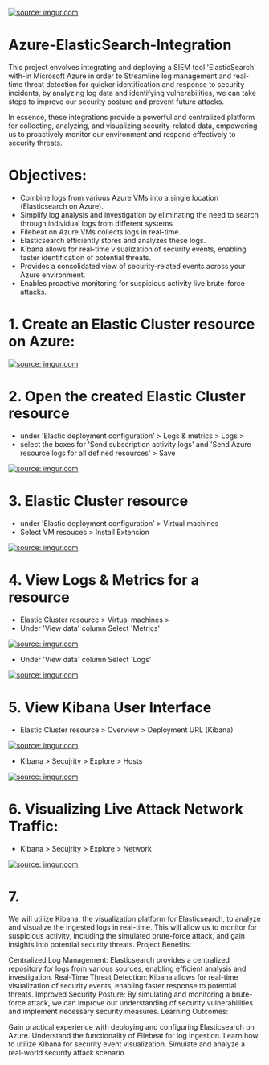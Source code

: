 <a href="https://imgur.com/54Ue0mM"><img src="https://i.imgur.com//54Ue0mM.png" title="source: imgur.com" /></a>  

# Azure-ElasticSearch-Integration

This project envolves integrating and deploying a SIEM tool 'ElasticSearch' with-in Microsoft Azure in order to Streamline log management and real-time threat detection for quicker identification and response to security incidents, by analyzing log data and identifying vulnerabilities, we can take steps to improve our security posture and prevent future attacks.

In essence, these integrations provide a powerful and centralized platform for collecting, analyzing, and visualizing security-related data, empowering us to proactively monitor our environment and respond effectively to security threats.

# Objectives:

 - Combine logs from various Azure VMs into a single location (Elasticsearch on Azure).
 - Simplify log analysis and investigation by eliminating the need to search through individual logs from different systems
 - Filebeat on Azure VMs collects logs in real-time.
 - Elasticsearch efficiently stores and analyzes these logs.
 - Kibana allows for real-time visualization of security events, enabling faster identification of potential threats.
 - Provides a consolidated view of security-related events across your Azure environment.
 - Enables proactive monitoring for suspicious activity live brute-force attacks.


# 1. Create an Elastic Cluster resource on Azure:
   
   <a href="https://imgur.com/egAhZsT"><img src="https://i.imgur.com//egAhZsT.png" title="source: imgur.com" /></a>   

# 2. Open the created Elastic Cluster resource
   - under 'Elastic deployment configuration' > Logs & metrics > Logs >
   - select the boxes for 'Send subscription activity logs' and 'Send Azure resource logs for all defined resources' > Save

   <a href="https://imgur.com/RCzJyAS"><img src="https://i.imgur.com//RCzJyAS.png" title="source: imgur.com" /></a>   

# 3. Elastic Cluster resource 
   - under 'Elastic deployment configuration' > Virtual machines
   - Select VM resouces > Install Extension 

   <a href="https://imgur.com/qOcdi43"><img src="https://i.imgur.com//qOcdi43.png" title="source: imgur.com" /></a>   

# 4. View Logs & Metrics for a resource
   - Elastic Cluster resource > Virtual machines >
   - Under 'View data' column Select 'Metrics'
   
   <a href="https://imgur.com/z9EdReP"><img src="https://i.imgur.com//z9EdReP.png" title="source: imgur.com" /></a>

   - Under 'View data' column Select 'Logs'

   <a href="https://imgur.com/DJSWGLZ"><img src="https://i.imgur.com//DJSWGLZ.png" title="source: imgur.com" /></a>

# 5. View Kibana User Interface
   - Elastic Cluster resource > Overview > Deployment URL (Kibana)

   <a href="https://imgur.com/i3IsFsc"><img src="https://i.imgur.com//i3IsFsc.png" title="source: imgur.com" /></a>

   - Kibana > Secujrity > Explore > Hosts

   <a href="https://imgur.com/onNlGn2"><img src="https://i.imgur.com//onNlGn2.png" title="source: imgur.com" /></a>   

# 6. Visualizing Live Attack Network Traffic:
   - Kibana > Secujrity > Explore > Network

   <a href="https://imgur.com/tc6zMDg"><img src="https://i.imgur.com//tc6zMDg.png" title="source: imgur.com" /></a>   

# 7. 

We will utilize Kibana, the visualization platform for Elasticsearch, to analyze and visualize the ingested logs in real-time. This will allow us to monitor for suspicious activity, including the simulated brute-force attack, and gain insights into potential security threats.
Project Benefits:

Centralized Log Management: Elasticsearch provides a centralized repository for logs from various sources, enabling efficient analysis and investigation.
Real-Time Threat Detection: Kibana allows for real-time visualization of security events, enabling faster response to potential threats.
Improved Security Posture: By simulating and monitoring a brute-force attack, we can improve our understanding of security vulnerabilities and implement necessary security measures.
Learning Outcomes:

Gain practical experience with deploying and configuring Elasticsearch on Azure.
Understand the functionality of Filebeat for log ingestion.
Learn how to utilize Kibana for security event visualization.
Simulate and analyze a real-world security attack scenario.

 

